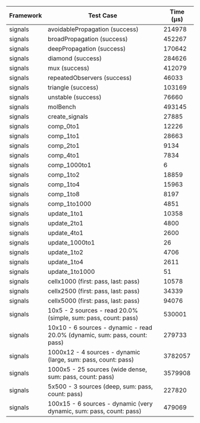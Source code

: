 | Framework | Test Case | Time (μs) |
| --- | --- | --- |
| signals | avoidablePropagation (success) | 214978 |
| signals | broadPropagation (success) | 452267 |
| signals | deepPropagation (success) | 170642 |
| signals | diamond (success) | 284626 |
| signals | mux (success) | 412079 |
| signals | repeatedObservers (success) | 46033 |
| signals | triangle (success) | 103169 |
| signals | unstable (success) | 76660 |
| signals | molBench | 493145 |
| signals | create_signals | 27885 |
| signals | comp_0to1 | 12226 |
| signals | comp_1to1 | 28663 |
| signals | comp_2to1 | 9134 |
| signals | comp_4to1 | 7834 |
| signals | comp_1000to1 | 6 |
| signals | comp_1to2 | 18859 |
| signals | comp_1to4 | 15963 |
| signals | comp_1to8 | 8197 |
| signals | comp_1to1000 | 4851 |
| signals | update_1to1 | 10358 |
| signals | update_2to1 | 4800 |
| signals | update_4to1 | 2600 |
| signals | update_1000to1 | 26 |
| signals | update_1to2 | 4706 |
| signals | update_1to4 | 2611 |
| signals | update_1to1000 | 51 |
| signals | cellx1000 (first: pass, last: pass) | 10578 |
| signals | cellx2500 (first: pass, last: pass) | 34339 |
| signals | cellx5000 (first: pass, last: pass) | 94076 |
| signals | 10x5 - 2 sources - read 20.0% (simple, sum: pass, count: pass) | 530001 |
| signals | 10x10 - 6 sources - dynamic - read 20.0% (dynamic, sum: pass, count: pass) | 279733 |
| signals | 1000x12 - 4 sources - dynamic (large, sum: pass, count: pass) | 3782057 |
| signals | 1000x5 - 25 sources (wide dense, sum: pass, count: pass) | 3579908 |
| signals | 5x500 - 3 sources (deep, sum: pass, count: pass) | 227820 |
| signals | 100x15 - 6 sources - dynamic (very dynamic, sum: pass, count: pass) | 479069 |
